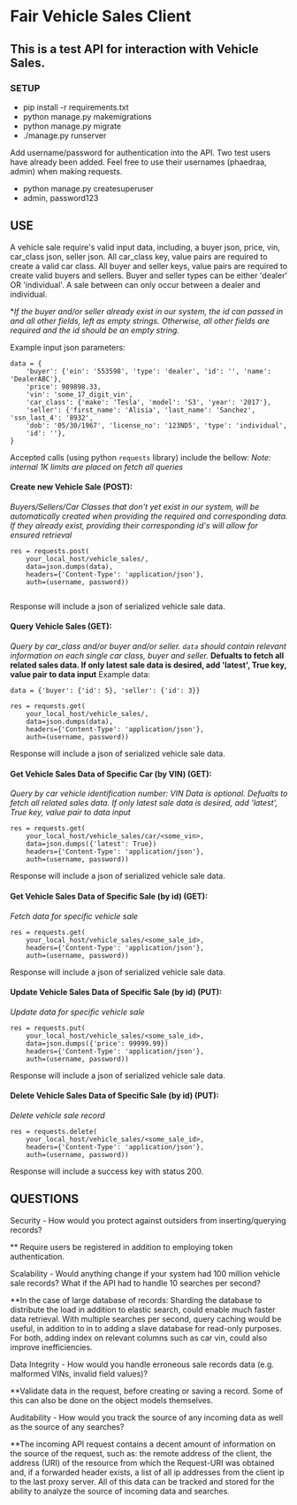 # Fair Vehicle Sales Client


## This is a test API for interaction with Vehicle Sales.


### SETUP

* pip install -r requirements.txt
* python manage.py makemigrations
* python manage.py migrate
* ./manage.py runserver

Add username/password for authentication into the API. Two test users have already been added. Feel free to use their usernames (phaedraa, admin) when making requests.
* python manage.py createsuperuser
* admin, password123

## USE

A vehicle sale require's valid input data, including, a buyer json, price, vin, car_class json,
seller json. All car_class key, value pairs are required to create a valid car class. All
buyer and seller keys, value pairs are required to create valid buyers and sellers.
Buyer and seller types can be either 'dealer' OR 'individual'. A sale between can only
occur between a dealer and individual.

**If the buyer and/or seller already exist in our system, the id can passed in and all other fields,
left as empty strings. Otherwise, all other fields are required and the id should be an empty string.*

Example input json parameters:
```
data = {
    'buyer': {'ein': '553598', 'type': 'dealer', 'id': '', 'name': 'DealerABC'},
    'price': 989898.33,
    'vin': 'some_17_digit_vin',
    'car_class': {'make': 'Tesla', 'model': 'S3', 'year': '2017'},
    'seller': {'first_name': 'Alisia', 'last_name': 'Sanchez', 'ssn_last_4': '8932',
    'dob': '05/30/1967', 'license_no': '123ND5', 'type': 'individual',
    'id': ''},
}
```


Accepted calls (using python `requests` library) include the bellow:
*Note: internal 1K limits are placed on fetch all queries*

#### Create new Vehicle Sale (POST):
*Buyers/Sellers/Car Classes that don't yet exist in our system, will be automatically
created when providing the required and corresponding data. If they already exist, providing
their corresponding id's will allow for ensured retrieval*
```
res = requests.post(
    your_local_host/vehicle_sales/,
    data=json.dumps(data),
    headers={'Content-Type': 'application/json'},
    auth=(username, password))
    
```

Response will include a json of serialized vehicle sale data.

#### Query Vehicle Sales (GET):
*Query by car_class and/or buyer and/or seller. `data` should contain relevant information
on each single car class, buyer and seller.*
**Defualts to fetch all related sales data. If only 
latest sale data is desired, add 'latest', True key, value pair to
data input**
Example data:
```
data = {'buyer': {'id': 5}, 'seller': {'id': 3}}

res = requests.get(
    your_local_host/vehicle_sales/,
    data=json.dumps(data),
    headers={'Content-Type': 'application/json'},
    auth=(username, password))
```

Response will include a json of serialized vehicle sale data.

#### Get Vehicle Sales Data of Specific Car (by VIN) (GET):
*Query by car vehicle identification number: VIN*
*Data is optional. Defualts to fetch all related sales data. If only 
latest sale data is desired, add 'latest', True key, value pair to
data input*

```
res = requests.get(
    your_local_host/vehicle_sales/car/<some_vin>,
    data=json.dumps({'latest': True})
    headers={'Content-Type': 'application/json'},
    auth=(username, password))
```

Response will include a json of serialized vehicle sale data.

#### Get Vehicle Sales Data of Specific Sale (by id) (GET):
*Fetch data for specific vehicle sale*

```
res = requests.get(
    your_local_host/vehicle_sales/<some_sale_id>,
    headers={'Content-Type': 'application/json'},
    auth=(username, password))
  ```

Response will include a json of serialized vehicle sale data.

#### Update Vehicle Sales Data of Specific Sale (by id) (PUT):
*Update data for specific vehicle sale*

```
res = requests.put(
    your_local_host/vehicle_sales/<some_sale_id>,
    data=json.dumps({'price': 99999.99})
    headers={'Content-Type': 'application/json'},
    auth=(username, password))
```

Response will include a json of serialized vehicle sale data.

#### Delete Vehicle Sales Data of Specific Sale (by id) (PUT):
*Delete vehicle sale record*

```
res = requests.delete(
    your_local_host/vehicle_sales/<some_sale_id>,
    headers={'Content-Type': 'application/json'},
    auth=(username, password))
```

Response will include a success key with status 200.

## QUESTIONS
Security - How would you protect against outsiders from inserting/querying records?

** Require users be registered in addition to employing token authentication.

Scalability - Would anything change if your system had 100 million vehicle sale records? What if the API had to handle 10 searches per second?

**In the case of large database of records: Sharding the database to distribute the load in addition to elastic search, could enable much faster data retrieval. With multiple searches per second, query caching would be useful, in addition to in to adding a slave database for read-only purposes. For both, adding index on relevant columns such as car vin, could also improve inefficiencies.

Data Integrity - How would you handle erroneous sale records data (e.g. malformed VINs, invalid field values)?

**Validate data in the request, before creating or saving a record. Some of this can also be done on the object models themselves.

Auditability - How would you track the source of any incoming data as well as the source of any searches?

**The incoming API request contains a decent amount of information on the source of the request, such as: the remote address of the client, the address (URI) of the resource from which the Request-URI was obtained and, if a forwarded header exists, a list of all ip addresses from the client ip to the last proxy server. All of this data can be tracked and stored for the ability to analyze the source of incoming data and searches.

